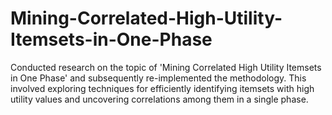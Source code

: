 # Mining-Correlated-High-Utility-Itemsets-in-One-Phase

Conducted research on the topic of 'Mining Correlated High Utility Itemsets in One Phase' and subsequently re-implemented the methodology. This involved exploring techniques for efficiently identifying itemsets with high utility values and uncovering correlations among them in a single phase.
